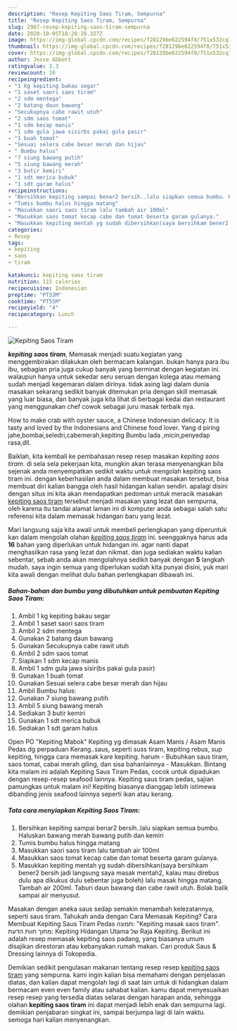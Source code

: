 ```yaml
---
description: "Resep Kepiting Saos Tiram, Sempurna"
title: "Resep Kepiting Saos Tiram, Sempurna"
slug: 2987-resep-kepiting-saos-tiram-sempurna
date: 2020-10-05T18:28:28.327Z
image: https://img-global.cpcdn.com/recipes/f28129be622594f8/751x532cq70/kepiting-saos-tiram-foto-resep-utama.jpg
thumbnail: https://img-global.cpcdn.com/recipes/f28129be622594f8/751x532cq70/kepiting-saos-tiram-foto-resep-utama.jpg
cover: https://img-global.cpcdn.com/recipes/f28129be622594f8/751x532cq70/kepiting-saos-tiram-foto-resep-utama.jpg
author: Jesse Abbott
ratingvalue: 3.3
reviewcount: 10
recipeingredient:
- "1 kg kepiting bakau segar"
- "1 saset saori saos tiram"
- "2 sdm mentega"
- "2 batang daun bawang"
- "Secukupnya cabe rawit utuh"
- "2 sdm saos tomat"
- "1 sdm kecap manis"
- "1 sdm gula jawa sisirbs pakai gula pasir"
- "1 buah tomat"
- "Sesuai selera cabe besar merah dan hijau"
- " Bumbu halus"
- "7 siung bawang putih"
- "5 siung bawang merah"
- "3 butir kemiri"
- "1 sdt merica bubuk"
- "1 sdt garam halus"
recipeinstructions:
- "Bersihkan kepiting sampai benar2 bersih..lalu siapkan semua bumbu. Haluskan bawang merah bawang putih dan kemiri"
- "Tumis bumbu halus hingga matang"
- "Masukkan saori saos tiram lalu tambah air 100ml"
- "Masukkan saos tomat kecap cabe dan tomat beserta garam gulanya."
- "Masukkan kepiting mentah yg sudah dibersihkan(saya bersihkam bener2 bersih jadi langsung saya masak mentah2, kalau mau direbus dulu apa dikukus dulu sebentar juga boleh) lalu masak hingga matang. Tambah air 200ml. Taburi daun bawang dan cabe rawit utuh. Bolak balik sampai air menyusut."
categories:
- Resep
tags:
- kepiting
- saos
- tiram

katakunci: kepiting saos tiram 
nutrition: 115 calories
recipecuisine: Indonesian
preptime: "PT33M"
cooktime: "PT55M"
recipeyield: "4"
recipecategory: Lunch

---
```



![Kepiting Saos Tiram](https://img-global.cpcdn.com/recipes/f28129be622594f8/751x532cq70/kepiting-saos-tiram-foto-resep-utama.jpg)

<b><i>kepiting saos tiram</i></b>, Memasak menjadi suatu kegiatan yang menggembirakan dilakukan oleh bermacam kalangan. bukan hanya para ibu ibu, sebagian pria juga cukup banyak yang berminat dengan kegiatan ini. walaupun hanya untuk sekedar seru seruan dengan kolega atau memang sudah menjadi kegemaran dalam dirinya. tidak asing lagi dalam dunia masakan sekarang sedikit banyak ditemukan pria dengan skill memasak yang luar biasa, dan banyak juga kita lihat di berbagai kedai dan restaurant yang menggunakan chef cowok sebagai juru masak terbaik nya.

How to make crab with oyster sauce, a Chinese Indonesian delicacy. It is tasty and loved by the Indonesians and Chinese food lover. Yang d piring jahe,bombai,seledri,cabemerah,kepiting Bumbu lada ,micin,penyedap rasa,dll.

Baiklah, kita kembali ke pembahasan resep resep masakan <i>kepiting saos tiram</i>. di sela sela pekerjaan kita, mungkin akan terasa menyenangkan bila sejenak anda menyempatkan sedikit waktu untuk mengolah kepiting saos tiram ini. dengan keberhasilan anda dalam membuat masakan tersebut, bisa membuat diri kalian bangga oleh hasil hidangan kalian sendiri. apalagi disini dengan situs ini kita akan mendapatkan pedoman untuk meracik masakan <u>kepiting saos tiram</u> tersebut menjadi masakan yang lezat dan sempurna, oleh karena itu tandai alamat laman ini di komputer anda sebagai salah satu referensi kita dalam memasak hidangan baru yang lezat.


Mari langsung saja kita awali untuk membeli perlengkapan yang diperuntuk kan dalam mengolah olahan <u><i>kepiting saos tiram</i></u> ini. seenggaknya harus ada <b>16</b> bahan yang diperlukan untuk hidangan ini. agar nanti dapat menghasilkan rasa yang lezat dan nikmat. dan juga sediakan waktu kalian sebentar, sebab anda akan mengolahnya sedikit banyak dengan <b>5</b> langkah mudah. saya ingin semua yang diperlukan sudah kita punyai disini, yuk mari kita awali dengan melihat dulu bahan perlengkapan dibawah ini.

<!--inarticleads1-->

##### Bahan-bahan dan bumbu yang dibutuhkan untuk pembuatan Kepiting Saos Tiram:

1. Ambil 1 kg kepiting bakau segar
1. Ambil 1 saset saori saos tiram
1. Ambil 2 sdm mentega
1. Gunakan 2 batang daun bawang
1. Gunakan Secukupnya cabe rawit utuh
1. Ambil 2 sdm saos tomat
1. Siapkan 1 sdm kecap manis
1. Ambil 1 sdm gula jawa sisir(bs pakai gula pasir)
1. Gunakan 1 buah tomat
1. Gunakan Sesuai selera cabe besar merah dan hijau
1. Ambil  Bumbu halus:
1. Gunakan 7 siung bawang putih
1. Ambil 5 siung bawang merah
1. Sediakan 3 butir kemiri
1. Gunakan 1 sdt merica bubuk
1. Sediakan 1 sdt garam halus


Open PO &#34;Kepiting Mabok&#34; Kepiting yg dimasak Asam Manis / Asam Manis Pedas dg perpaduan Kerang..saus, seperti suss tiram, kepiting rebus, sup kepiting, hingga cara memasak kare kepiting. harum - Bubuhkan saus tiram, saos tomat, cabai merah giling, dan sisa bahanlainnya - Masukkan. Bintang kita malam ini adalah Kepiting Saus Tiram Pedas, cocok untuk dipadukan dengan resep-resep seafood lainnya. Kepiting saus tiram pedas, sajian pamungkas untuk malam ini! Kepiting biasanya dianggap lebih istimewa dibanding jenis seafood lainnya seperti ikan atau kerang. 

<!--inarticleads2-->

##### Tata cara menyiapkan Kepiting Saos Tiram:

1. Bersihkan kepiting sampai benar2 bersih..lalu siapkan semua bumbu. Haluskan bawang merah bawang putih dan kemiri
1. Tumis bumbu halus hingga matang
1. Masukkan saori saos tiram lalu tambah air 100ml
1. Masukkan saos tomat kecap cabe dan tomat beserta garam gulanya.
1. Masukkan kepiting mentah yg sudah dibersihkan(saya bersihkam bener2 bersih jadi langsung saya masak mentah2, kalau mau direbus dulu apa dikukus dulu sebentar juga boleh) lalu masak hingga matang. Tambah air 200ml. Taburi daun bawang dan cabe rawit utuh. Bolak balik sampai air menyusut.


Masakan dengan aneka saus sedap semakin menambah kelezatannya, seperti saus tiram. Tahukah anda dengan Cara Memasak Kepiting? Cara Membuat Kepiting Saus Tiram Pedas  תמונה: &#34;Kepiting masak saos tiram&#34;. מתוך חוות הדעת: Kepiting Hidangan Utama של ‪Raja Kepiting‬. Berikut ini adalah resep memasak kepiting saos padang, yang biasanya umum disajikan direstoran atau kebanyakan rumah makan. Cari produk Saus &amp; Dressing lainnya di Tokopedia. 

Demikian sedikit pengulasan makanan tentang resep resep <u>kepiting saos tiram</u> yang sempurna. kami ingin kalian bisa memahami dengan penjelasan diatas, dan kalian dapat mengolah lagi di saat lain untuk di hidangkan dalam bermacam even even family atau sahabat kalian. kamu dapat menyesuaikan resep resep yang tersedia diatas selaras dengan harapan anda, sehingga olahan <b>kepiting saos tiram</b> ini dapat menjadi lebih enak dan sempurna lagi. demikian penjabaran singkat ini, sampai berjumpa lagi di lain waktu. semoga hari kalian menyenangkan.
